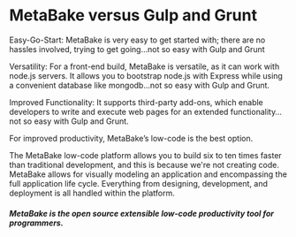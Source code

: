 # MetaBake versus Gulp and Grunt

Easy-Go-Start: MetaBake is very easy to get started with; there are no hassles involved, trying to get going…not so easy with Gulp and Grunt

Versatility: For a front-end build, MetaBake is versatile, as it can work with node.js servers. It allows you to bootstrap node.js with Express while using a convenient database like mongodb…not so easy with Gulp and Grunt.

Improved Functionality: It supports third-party add-ons, which enable developers to write and execute web pages for an extended functionality…not so easy with Gulp and Grunt.

For improved productivity, MetaBake’s low-code is the best option.

The MetaBake low-code platform allows you to build six to ten times faster than traditional development, and this is because we're not creating code. MetaBake allows for visually modeling an application and encompassing the full application life cycle. Everything from designing, development, and deployment is all handled within the platform.

##### MetaBake is the open source extensible low-code productivity tool for programmers.